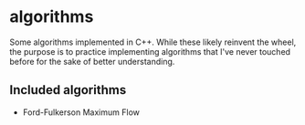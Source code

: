 algorithms
==========

Some algorithms implemented in C++. While these likely reinvent the wheel, the purpose is to practice implementing algorithms that I've never touched before for the sake of better understanding.

Included algorithms
-------------------

- Ford-Fulkerson Maximum Flow